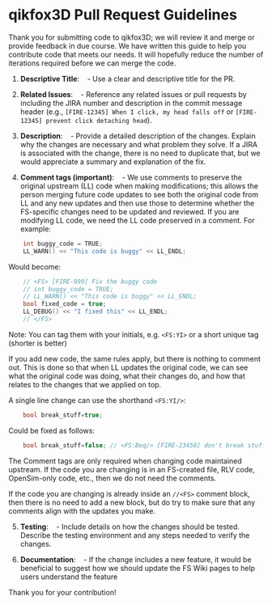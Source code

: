 # qikfox3D Pull Request Guidelines

Thank you for submitting code to qikfox3D; we will review it and merge or provide feedback in due course.
We have written this guide to help you contribute code that meets our needs. It will hopefully reduce the number of iterations required before we can merge the code.

1. **Descriptive Title**:
   - Use a clear and descriptive title for the PR.

1. **Related Issues**:
   - Reference any related issues or pull requests by including the JIRA number and description in the commit message header (e.g., `[FIRE-12345] When I click, my head falls off` or `[FIRE-12345] prevent click detaching head`).

1. **Description**:
   - Provide a detailed description of the changes. Explain why the changes are necessary and what problem they solve. If a JIRA is associated with the change, there is no need to duplicate that, but we would appreciate a summary and explanation of the fix.

1. **Comment tags (important)**:
   - We use comments to preserve the original upstream (LL) code when making modifications; this allows the person merging future code updates to see both the original code from LL and any new updates and then use those to determine whether the FS-specific changes need to be updated and reviewed.
 If you are modifying LL code, we need the LL code preserved in a comment.
 For example:

 ```c++
    int buggy_code = TRUE; 
    LL_WARN() << "This code is buggy" << LL_ENDL;
 ```

Would become:

 ```c++
    // <FS> [FIRE-999] Fix the buggy code 
    // int buggy_code = TRUE; 
    // LL_WARN() << "This code is buggy" << LL_ENDL;
    bool fixed_code = true;
    LL_DEBUG() << "I fixed this" << LL_ENDL;
    // </FS>
 ```

 Note: You can tag them with your initials, e.g. `<FS:YI>` or a short unique tag (shorter is better)

 If you add new code, the same rules apply, but there is nothing to comment out.
 This is done so that when LL updates the original code, we can see what the original code was doing, what their changes do, and how that relates to the changes that we applied on top.

 A single line change can use the shorthand `<FS:YI/>`:

 ```c++
    bool break_stuff=true;
 ```

Could be fixed as follows:

 ```c++
    bool break_stuff=false; // <FS:Beq/> [FIRE-23456] don't break stuff.
 ```

 The Comment tags are only required when changing code maintained upstream. If the code you are changing is in an FS-created file, RLV code, OpenSim-only code, etc., then we do not need the comments.

 If the code you are changing is already inside an `//<FS>` comment block, then there is no need to add a new block, but do try to make sure that any comments align with the updates you make.

5. **Testing**:
   - Include details on how the changes should be tested. Describe the testing environment and any steps needed to verify the changes.

1. **Documentation**:
   - If the change includes a new feature, it would be beneficial to suggest how we should update the FS Wiki pages to help users understand the feature

Thank you for your contribution!
